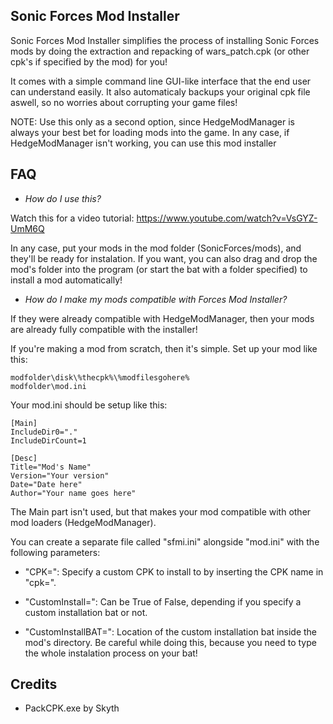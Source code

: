 ## Sonic Forces Mod Installer

Sonic Forces Mod Installer simplifies the process of installing Sonic Forces mods by doing the extraction and repacking
of wars_patch.cpk (or other cpk's if specified by the mod) for you!

It comes with a simple command line GUI-like interface that the end user can understand easily. It also automaticaly backups your original cpk file aswell, so no worries about corrupting your game files!

NOTE: Use this only as a second option, since HedgeModManager is always your best bet for loading mods into the game.
In any case, if HedgeModManager isn't working, you can use this mod installer


## FAQ
- *How do I use this?*

Watch this for a video tutorial: https://www.youtube.com/watch?v=VsGYZ-UmM6Q

In any case, put your mods in the mod folder (SonicForces/mods), and they'll be ready for instalation.
If you want, you can also drag and drop the mod's folder into the program (or start the bat with a folder specified) to
install a mod automatically!


- *How do I make my mods compatible with Forces Mod Installer?*

If they were already compatible with HedgeModManager, then your mods are already fully compatible with the installer!

If you're making a mod from scratch, then it's simple. Set up your mod like this:
```
modfolder\disk\%thecpk%\%modfilesgohere%
modfolder\mod.ini
```
Your mod.ini should be setup like this:

```
[Main]
IncludeDir0="."
IncludeDirCount=1

[Desc]
Title="Mod's Name"
Version="Your version"
Date="Date here"
Author="Your name goes here"
```
The Main part isn't used, but that makes your mod compatible with other mod loaders (HedgeModManager).

You can create a separate file called "sfmi.ini" alongside "mod.ini" with the following parameters:

- "CPK=": Specify a custom CPK to install to by inserting the CPK name in "cpk=".

- "CustomInstall=": Can be True of False, depending if you specify a custom installation bat or not.

- "CustomInstallBAT=": Location of the custom installation bat inside the mod's directory. Be careful while doing this, because you need to type the whole instalation process on your bat!

## Credits
- PackCPK.exe by Skyth
